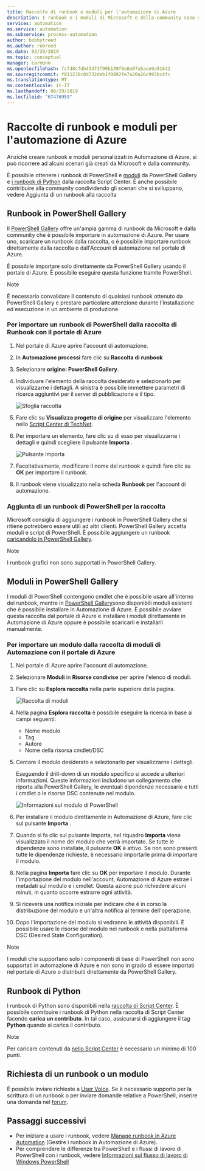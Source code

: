 ```yaml
---
title: Raccolte di runbook e moduli per l'automazione di Azure
description: I runbook e i moduli di Microsoft e della community sono disponibili per l'installazione e l'uso nell'ambiente di Automazione di Azure.  In questo articolo viene descritto come accedere a queste risorse e come contribuire alla raccolta di runbook.
services: automation
ms.service: automation
ms.subservice: process-automation
author: bobbytreed
ms.author: robreed
ms.date: 03/20/2019
ms.topic: conceptual
manager: carmonm
ms.openlocfilehash: fcf48cfdb43473f99b139f0a0a07a5ace9a91642
ms.sourcegitcommit: f811238c0d732deb1f0892fe7a20a26c993bc4fc
ms.translationtype: MT
ms.contentlocale: it-IT
ms.lasthandoff: 06/29/2019
ms.locfileid: "67476959"
---
```

# <a name="runbook-and-module-galleries-for-azure-automation"></a>Raccolte di runbook e moduli per l'automazione di Azure

Anziché creare runbook e moduli personalizzati in Automazione di Azure, si può ricorrere ad alcuni scenari già creati da Microsoft e dalla community.

È possibile ottenere i runbook di PowerShell e [moduli](#modules-in-powershell-gallery) da PowerShell Gallery e [i runbook di Python](#python-runbooks) dalla raccolta Script Center. È anche possibile contribuire alla community condividendo gli scenari che si sviluppano, vedere Aggiunta di un runbook alla raccolta

## <a name="runbooks-in-powershell-gallery"></a>Runbook in PowerShell Gallery

Il [PowerShell Gallery](https://www.powershellgallery.com/packages) offre un'ampia gamma di runbook da Microsoft e dalla community che è possibile importare in automazione di Azure. Per usare uno, scaricare un runbook dalla raccolta, o è possibile importare runbook direttamente dalla raccolta o dall'Account di automazione nel portale di Azure.

È possibile importare solo direttamente da PowerShell Gallery usando il portale di Azure. È possibile eseguire questa funzione tramite PowerShell.

> [!NOTE]
> È necessario convalidare il contenuto di qualsiasi runbook ottenuto da PowerShell Gallery e prestare particolare attenzione durante l'installazione ed esecuzione in un ambiente di produzione.

### <a name="to-import-a-powershell-runbook-from-the-runbook-gallery-with-the-azure-portal"></a>Per importare un runbook di PowerShell dalla raccolta di Runbook con il portale di Azure

1. Nel portale di Azure aprire l'account di automazione.
2. In **Automazione processi** fare clic su **Raccolta di runbook**
3. Selezionare **origine: PowerShell Gallery**.
4. Individuare l'elemento della raccolta desiderato e selezionarlo per visualizzarne i dettagli. A sinistra è possibile immettere parametri di ricerca aggiuntivi per il server di pubblicazione e il tipo.

   ![Sfoglia raccolta](media/automation-runbook-gallery/browse-gallery.png)

5. Fare clic su **Visualizza progetto di origine** per visualizzare l'elemento nello [Script Center di TechNet](https://gallery.technet.microsoft.com/).
6. Per importare un elemento, fare clic su di esso per visualizzarne i dettagli e quindi scegliere il pulsante **Importa** .

   ![Pulsante Importa](media/automation-runbook-gallery/gallery-item-detail.png)

7. Facoltativamente, modificare il nome del runbook e quindi fare clic su **OK** per importare il runbook.
8. Il runbook viene visualizzato nella scheda **Runbook** per l'account di automazione.

### <a name="adding-a-powershell-runbook-to-the-gallery"></a>Aggiunta di un runbook di PowerShell per la raccolta

Microsoft consiglia di aggiungere i runbook in PowerShell Gallery che si ritiene potrebbero essere utili ad altri clienti. PowerShell Gallery accetta moduli e script di PowerShell. È possibile aggiungere un runbook [caricandolo in PowerShell Gallery](/powershell/gallery/how-to/publishing-packages/publishing-a-package).

> [!NOTE]
> I runbook grafici non sono supportati in PowerShell Gallery.

## <a name="modules-in-powershell-gallery"></a>Moduli in PowerShell Gallery

I moduli di PowerShell contengono cmdlet che è possibile usare all'interno dei runbook, mentre in [PowerShell Gallery](https://www.powershellgallery.com)sono disponibili moduli esistenti che è possibile installare in Automazione di Azure. È possibile avviare questa raccolta dal portale di Azure e installare i moduli direttamente in Automazione di Azure oppure è possibile scaricarli e installarli manualmente.  

### <a name="to-import-a-module-from-the-automation-module-gallery-with-the-azure-portal"></a>Per importare un modulo dalla raccolta di moduli di Automazione con il portale di Azure

1. Nel portale di Azure aprire l'account di automazione.
2. Selezionare **Moduli** in **Risorse condivise** per aprire l'elenco di moduli.
3. Fare clic su **Esplora raccolta** nella parte superiore della pagina.

   ![Raccolta di moduli](media/automation-runbook-gallery/modules-blade.png)

4. Nella pagina **Esplora raccolta** è possibile eseguire la ricerca in base ai campi seguenti:

   * Nome modulo
   * Tag
   * Autore
   * Nome della risorsa cmdlet/DSC

5. Cercare il modulo desiderato e selezionarlo per visualizzarne i dettagli.  

   Eseguendo il drill-down di un modulo specifico si accede a ulteriori informazioni. Queste informazioni includono un collegamento che riporta alla PowerShell Gallery, le eventuali dipendenze necessarie e tutti i cmdlet o le risorse DSC contenute nel modulo.

   ![Informazioni sul modulo di PowerShell](media/automation-runbook-gallery/gallery-item-details-blade.png)

6. Per installare il modulo direttamente in Automazione di Azure, fare clic sul pulsante **Importa** .
7. Quando si fa clic sul pulsante Importa, nel riquadro **Importa**  viene visualizzato il nome del modulo che verrà importato. Se tutte le dipendenze sono installate, il pulsante **OK** è attivo. Se non sono presenti tutte le dipendenze richieste, è necessario importarle prima di importare il modulo.
8. Nella pagina **Importa** fare clic su **OK** per importare il modulo. Durante l'importazione del modulo nell'account, Automazione di Azure estrae i metadati sul modulo e i cmdlet. Questa azione può richiedere alcuni minuti, in quanto occorre estrarre ogni attività.
9. Si riceverà una notifica iniziale per indicare che è in corso la distribuzione del modulo e un'altra notifica al termine dell'operazione.
10. Dopo l'importazione del modulo si vedranno le attività disponibili. È possibile usare le risorse del modulo nei runbook e nella piattaforma DSC (Desired State Configuration).

> [!NOTE]
> I moduli che supportano solo i componenti di base di PowerShell non sono supportati in automazione di Azure e non sono in grado di essere importati nel portale di Azure o distribuiti direttamente da PowerShell Gallery.

## <a name="python-runbooks"></a>Runbook di Python

I runbook di Python sono disponibili nella [raccolta di Script Center](https://gallery.technet.microsoft.com/scriptcenter/site/search?f%5B0%5D.Type=RootCategory&f%5B0%5D.Value=WindowsAzure&f%5B1%5D.Type=ProgrammingLanguage&f%5B1%5D.Value=Python&f%5B1%5D.Text=Python&sortBy=Date&username=). È possibile contribuire i runbook di Python nella raccolta di Script Center facendo **carica un contributo**. In tal caso, assicurarsi di aggiungere il tag **Python** quando si carica il contributo.

> [!NOTE]
> Per caricare contenuti da [nello Script Center](https://gallery.technet.microsoft.com/scriptcenter) è necessario un minimo di 100 punti. 

## <a name="requesting-a-runbook-or-module"></a>Richiesta di un runbook o un modulo

È possibile inviare richieste a [User Voice](https://feedback.azure.com/forums/246290-azure-automation/).  Se è necessario supporto per la scrittura di un runbook o per inviare domande relative a PowerShell, inserire una domanda nel [forum](https://social.msdn.microsoft.com/Forums/windowsazure/home?forum=azureautomation&filter=alltypes&sort=lastpostdesc).

## <a name="next-steps"></a>Passaggi successivi

* Per iniziare a usare i runbook, vedere [Manage runbook in Azure Automation](manage-runbooks.md) (Gestire i runbook in Automazione di Azure).
* Per comprendere le differenze tra PowerShell e i flussi di lavoro di PowerShell con i runbook, vedere [Informazioni sul flusso di lavoro di Windows PowerShell](automation-powershell-workflow.md)
